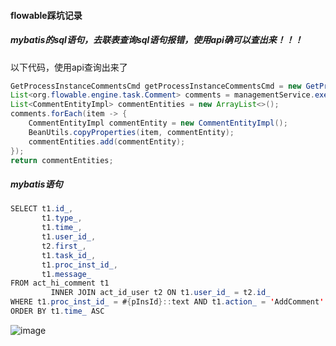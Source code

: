 #### flowable踩坑记录

##### mybatis的sql语句，去联表查询sql语句报错，使用api确可以查出来！！！

以下代码，使用api查询出来了
```java
GetProcessInstanceCommentsCmd getProcessInstanceCommentsCmd = new GetProcessInstanceCommentsCmd(processInstanceId);
List<org.flowable.engine.task.Comment> comments = managementService.executeCommand(getProcessInstanceCommentsCmd);
List<CommentEntityImpl> commentEntities = new ArrayList<>();
comments.forEach(item -> {
    CommentEntityImpl commentEntity = new CommentEntityImpl();
    BeanUtils.copyProperties(item, commentEntity);
    commentEntities.add(commentEntity);
});
return commentEntities;
```

##### mybatis语句
```java
SELECT t1.id_,
       t1.type_,
       t1.time_,
       t1.user_id_,
       t2.first_,
       t1.task_id_,
       t1.proc_inst_id_,
       t1.message_
FROM act_hi_comment t1
         INNER JOIN act_id_user t2 ON t1.user_id_ = t2.id_
WHERE t1.proc_inst_id_ = #{pInsId}::text AND t1.action_ = 'AddComment'
ORDER BY t1.time_ ASC
```

![image](https://user-images.githubusercontent.com/97614802/192767331-e3ef8800-00d2-4570-a34b-0662f4b6678b.png)
